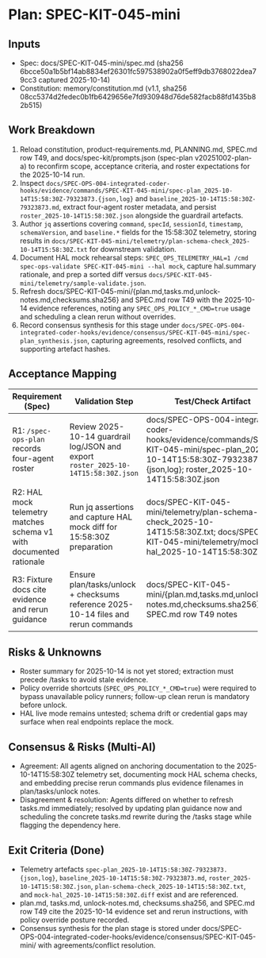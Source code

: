 # Plan: SPEC-KIT-045-mini
## Inputs
- Spec: docs/SPEC-KIT-045-mini/spec.md (sha256 6bcce50a1b5bf14ab8834ef26301fc597538902a0f5eff9db3768022dea79cc3 captured 2025-10-14)
- Constitution: memory/constitution.md (v1.1, sha256 08cc5374d2fedec0b1fb6429656e7fd930948d76de582facb88fd1435b82b515)

## Work Breakdown
1. Reload constitution, product-requirements.md, PLANNING.md, SPEC.md row T49, and docs/spec-kit/prompts.json (spec-plan v20251002-plan-a) to reconfirm scope, acceptance criteria, and roster expectations for the 2025-10-14 run.
2. Inspect `docs/SPEC-OPS-004-integrated-coder-hooks/evidence/commands/SPEC-KIT-045-mini/spec-plan_2025-10-14T15:58:30Z-79323873.{json,log}` and `baseline_2025-10-14T15:58:30Z-79323873.md`, extract four-agent roster metadata, and persist `roster_2025-10-14T15:58:30Z.json` alongside the guardrail artefacts.
3. Author `jq` assertions covering `command`, `specId`, `sessionId`, `timestamp`, `schemaVersion`, and `baseline.*` fields for the 15:58:30Z telemetry, storing results in `docs/SPEC-KIT-045-mini/telemetry/plan-schema-check_2025-10-14T15:58:30Z.txt` for downstream validation.
4. Document HAL mock rehearsal steps: `SPEC_OPS_TELEMETRY_HAL=1 /cmd spec-ops-validate SPEC-KIT-045-mini --hal mock`, capture hal.summary rationale, and prep a sorted diff versus `docs/SPEC-KIT-045-mini/telemetry/sample-validate.json`.
5. Refresh docs/SPEC-KIT-045-mini/{plan.md,tasks.md,unlock-notes.md,checksums.sha256} and SPEC.md row T49 with the 2025-10-14 evidence references, noting any `SPEC_OPS_POLICY_*_CMD=true` usage and scheduling a clean rerun without overrides.
6. Record consensus synthesis for this stage under `docs/SPEC-OPS-004-integrated-coder-hooks/evidence/consensus/SPEC-KIT-045-mini/spec-plan_synthesis.json`, capturing agreements, resolved conflicts, and supporting artefact hashes.

## Acceptance Mapping
| Requirement (Spec) | Validation Step | Test/Check Artifact |
| --- | --- | --- |
| R1: `/spec-ops-plan` records four-agent roster | Review 2025-10-14 guardrail log/JSON and export `roster_2025-10-14T15:58:30Z.json` | docs/SPEC-OPS-004-integrated-coder-hooks/evidence/commands/SPEC-KIT-045-mini/spec-plan_2025-10-14T15:58:30Z-79323873.{json,log}; roster_2025-10-14T15:58:30Z.json |
| R2: HAL mock telemetry matches schema v1 with documented rationale | Run jq assertions and capture HAL mock diff for 15:58:30Z preparation | docs/SPEC-KIT-045-mini/telemetry/plan-schema-check_2025-10-14T15:58:30Z.txt; docs/SPEC-KIT-045-mini/telemetry/mock-hal_2025-10-14T15:58:30Z.diff |
| R3: Fixture docs cite evidence and rerun guidance | Ensure plan/tasks/unlock + checksums reference 2025-10-14 files and rerun commands | docs/SPEC-KIT-045-mini/{plan.md,tasks.md,unlock-notes.md,checksums.sha256}; SPEC.md row T49 notes |

## Risks & Unknowns
- Roster summary for 2025-10-14 is not yet stored; extraction must precede /tasks to avoid stale evidence.
- Policy override shortcuts (`SPEC_OPS_POLICY_*_CMD=true`) were required to bypass unavailable policy runners; follow-up clean rerun is mandatory before unlock.
- HAL live mode remains untested; schema drift or credential gaps may surface when real endpoints replace the mock.

## Consensus & Risks (Multi-AI)
- Agreement: All agents aligned on anchoring documentation to the 2025-10-14T15:58:30Z telemetry set, documenting mock HAL schema checks, and embedding precise rerun commands plus evidence filenames in plan/tasks/unlock notes.
- Disagreement & resolution: Agents differed on whether to refresh tasks.md immediately; resolved by updating plan guidance now and scheduling the concrete tasks.md rewrite during the /tasks stage while flagging the dependency here.

## Exit Criteria (Done)
- Telemetry artefacts `spec-plan_2025-10-14T15:58:30Z-79323873.{json,log}`, `baseline_2025-10-14T15:58:30Z-79323873.md`, `roster_2025-10-14T15:58:30Z.json`, `plan-schema-check_2025-10-14T15:58:30Z.txt`, and `mock-hal_2025-10-14T15:58:30Z.diff` exist and are referenced.
- plan.md, tasks.md, unlock-notes.md, checksums.sha256, and SPEC.md row T49 cite the 2025-10-14 evidence set and rerun instructions, with policy override posture recorded.
- Consensus synthesis for the plan stage is stored under docs/SPEC-OPS-004-integrated-coder-hooks/evidence/consensus/SPEC-KIT-045-mini/ with agreements/conflict resolution.
